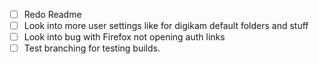 - [ ] Redo Readme
- [ ] Look into more user settings like for digikam default folders and stuff
- [ ] Look into bug with Firefox not opening auth links
- [ ] Test branching for testing builds.
